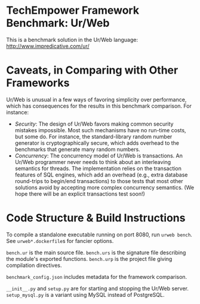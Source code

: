 TechEmpower Framework Benchmark: Ur/Web
=======================================

This is a benchmark solution in the Ur/Web language:
  http://www.impredicative.com/ur/

Caveats, in Comparing with Other Frameworks
===========================================

Ur/Web is unusual in a few ways of favoring simplicity over performance, which has consequences for the results in this benchmark comparison.  For instance:
* *Security*: The design of Ur/Web favors making common security mistakes impossible.  Most such mechanisms have no run-time costs, but some do.  For instance, the standard-library random number generator is cryptographically secure, which adds overhead to the benchmarks that generate many random numbers.
* *Concurrency*: The concurrency model of Ur/Web is transactions.  An Ur/Web programmer never needs to think about an interleaving semantics for threads.  The implementation relies on the transaction features of SQL engines, which add an overhead (e.g., extra database round-trips to begin/end transactions) to those tests that most other solutions avoid by accepting more complex concurrency semantics.  (We hope there will be an explicit transactions test soon!)

Code Structure & Build Instructions
===================================

To compile a standalone executable running on port 8080, run `urweb bench`.  See `urweb*.dockerfile`s for fancier options.

`bench.ur` is the main source file.  `bench.urs` is the signature file describing the module's exported functions.  `bench.urp` is the project file giving compilation directives.

`benchmark_config.json` includes metadata for the framework comparison.

`__init__.py` and `setup.py` are for starting and stopping the Ur/Web server.  `setup_mysql.py` is a variant using MySQL instead of PostgreSQL.
